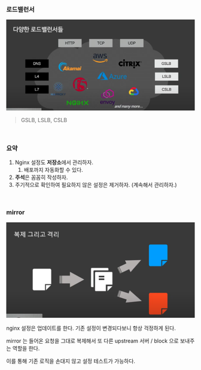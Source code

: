 ### 로드밸런서
<img src="../images/[DEV]%20NGINX,%20기술%20부채가%20되지%20않으려면_48.png">

> GSLB, LSLB, CSLB

<br>

### 요약

1. Nginx 설정도 **저장소**에서 관리하자.
   1. 배포까지 자동화할 수 있다.
2. **주석**은 꼼꼼히 작성하자.
3. 주기적으로 확인하여 필요하지 않은 설정은 제거하자. (계속해서 관리하자.)

<br>

### mirror

![](../images/[DEV]%20NGINX,%20기술%20부채가%20되지%20않으려면_16.png)

nginx 설정은 업데이트를 한다. 기존 설정이 변경되다보니 항상 걱정하게 된다.

mirror 는 들어온 요청을 그대로 복제해서 또 다른 upstream 서버 / block 으로 보내주는 역할을 한다.

이를 통해 기존 로직을 손대지 않고 설정 테스트가 가능하다.